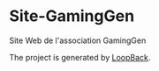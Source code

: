 # Site-GamingGen
Site Web de l'association GamingGen

The project is generated by [LoopBack](http://loopback.io).